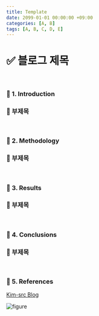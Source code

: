 ```yaml
---
title: Template
date: 2099-01-01 00:00:00 +09:00
categories: [A, B]
tags: [A, B, C, D, E]
---
```


<!-- 2099-01-01 글 작성 완료/필요; 2099-01-01 페이지 호출 검토 완료/필요 -->
# ✅ 블로그 제목

<br>

### 🔔 1. Introduction
### 📌 부제목

<br>

### 🔔 2. Methodology
### 📌 부제목

<br>

### 🔔 3. Results
### 📌 부제목

<br>

### 🔔 4. Conclusions
### 📌 부제목

<br>

### 🎁 5. References

<a href="https://kim-src.github.io/">Kim-src Blog</a>

<img src="https://github.com/Kim-src/Images/assets/150884526/9ba1ebbb-a79c-4e4c-a5f6-2149bb301cd8" class="img" alt="figure">

<br>
<br>
<br>

